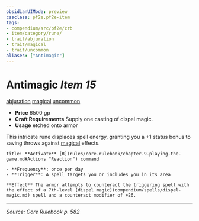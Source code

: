 ```yaml
---
obsidianUIMode: preview
cssclass: pf2e,pf2e-item
tags:
- compendium/src/pf2e/crb
- item/category/rune/
- trait/abjuration
- trait/magical
- trait/uncommon
aliases: ["Antimagic"]
---
```

# Antimagic *Item 15*  
[abjuration](abjuration.md "Abjuration School Trait")  [magical](magical.md "Magical Item Trait")  [uncommon](uncommon.md "Uncommon Rarity Trait")  

- **Price** 6500 gp
- **Craft Requirements** Supply one casting of dispel magic.
- **Usage** etched onto armor

This intricate rune displaces spell energy, granting you a +1 status bonus to saving throws against [magical](magical.md "Magical Item Trait") effects.

```ad-embed-ability
title: **Activate** [R](rules/core-rulebook/chapter-9-playing-the-game.md#Actions "Reaction") command

- **Frequency**: once per day
- **Trigger**: A spell targets you or includes you in its area

**Effect** The armor attempts to counteract the triggering spell with the effect of a 7th-level [dispel magic](compendium/spells/dispel-magic.md) spell and a counteract modifier of +26.
```


---
*Source: Core Rulebook p. 582*